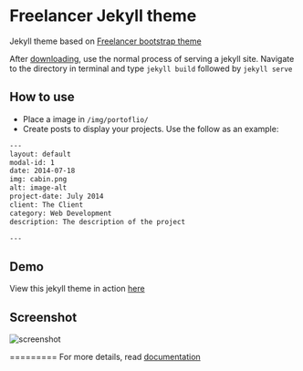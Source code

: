 Freelancer Jekyll theme
=========================

Jekyll theme based on [Freelancer bootstrap theme ](http://startbootstrap.com/templates/freelancer/)

After [downloading](https://github.com/jeromelachaud/freelancer-theme/archive/master.zip), use the normal process of serving a jekyll site. Navigate to the directory in terminal and type `jekyll build` followed by `jekyll serve`

## How to use
 - Place a image in `/img/portoflio/`
 - Create posts to display your projects. Use the follow as an example:
```txt
---
layout: default
modal-id: 1
date: 2014-07-18
img: cabin.png
alt: image-alt
project-date: July 2014
client: The Client
category: Web Development
description: The description of the project

---
```

## Demo

View this jekyll theme in action [here](https://jeromelachaud.github.io/freelancer-theme)

## Screenshot
![screenshot](https://raw.githubusercontent.com/jeromelachaud/freelancer-theme/master/screenshot.png)

=========
For more details, read [documentation](http://jekyllrb.com/)

